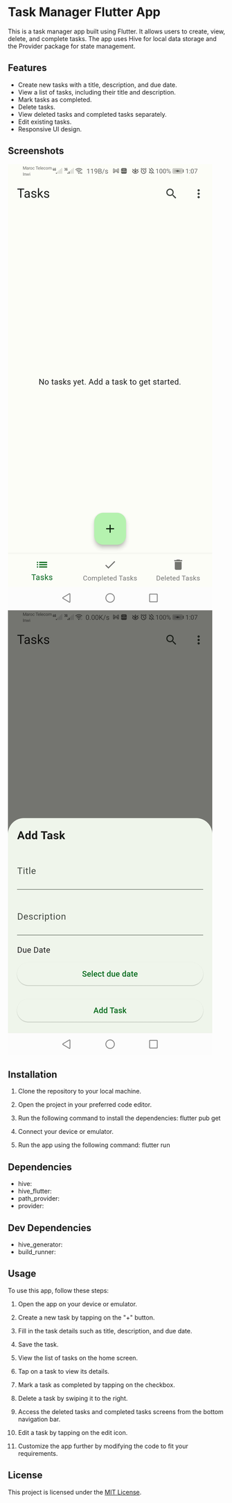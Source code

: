 # Task Manager Flutter App

This is a task manager app built using Flutter. It allows users to create, view, delete, and complete tasks. The app uses Hive for local data storage and the Provider package for state management.

## Features

- Create new tasks with a title, description, and due date.
- View a list of tasks, including their title and description.
- Mark tasks as completed.
- Delete tasks.
- View deleted tasks and completed tasks separately.
- Edit existing tasks.
- Responsive UI design.

## Screenshots

![Screenshot 1](./screenshots/1.jpg)
![Screenshot 1](./screenshots/2.jpg)

## Installation

1. Clone the repository to your local machine.

2. Open the project in your preferred code editor.

3. Run the following command to install the dependencies: flutter pub get

4. Connect your device or emulator.

5. Run the app using the following command: flutter run


## Dependencies

- hive: 
- hive_flutter:
- path_provider:
- provider:

## Dev Dependencies

- hive_generator:
- build_runner:

## Usage

To use this app, follow these steps:

1. Open the app on your device or emulator.

2. Create a new task by tapping on the "+" button.

3. Fill in the task details such as title, description, and due date.

4. Save the task.

5. View the list of tasks on the home screen.

6. Tap on a task to view its details.

7. Mark a task as completed by tapping on the checkbox.

8. Delete a task by swiping it to the right.

9. Access the deleted tasks and completed tasks screens from the bottom navigation bar.

10. Edit a task by tapping on the edit icon.

11. Customize the app further by modifying the code to fit your requirements.


## License

This project is licensed under the [MIT License](LICENSE).





